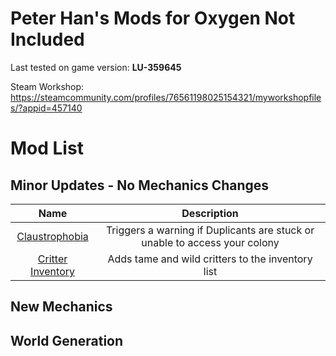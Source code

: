 # Peter Han&#39;s Mods for Oxygen Not Included

Last tested on game version: **LU-359645**

Steam Workshop: https://steamcommunity.com/profiles/76561198025154321/myworkshopfiles/?appid=457140

# Mod List

## Minor Updates - No Mechanics Changes
|  **Name**  |  **Description**  |
| :--------: | :---------------: |
| [Claustrophobia](https://steamcommunity.com/sharedfiles/filedetails/?id=1836997281) | Triggers a warning if Duplicants are stuck or unable to access your colony |
| [Critter Inventory](https://steamcommunity.com/sharedfiles/filedetails/?id=1831438994) | Adds tame and wild critters to the inventory list |

## New Mechanics

## World Generation
